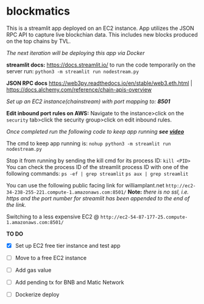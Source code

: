 # blockmatics
This is a streamlit app deployed on an EC2 instance. App utilizes the JSON RPC API to capture live blockchian data. 
This includes new blocks produced on the top chains by TVL. 

*The next iteration will be deploying this app via Docker*

**streamlit docs:**
https://docs.streamlit.io/
to run the code temporarily on the server run:
`python3 -m streamlit run nodestream.py`

**JSON RPC docs**
https://web3py.readthedocs.io/en/stable/web3.eth.html |
https://docs.alchemy.com/reference/chain-apis-overview

*Set up an EC2 instance(chainstream) with port mapping to: **8501***

**Edit inbound port rules on AWS:** Navigate to the instance>click on the `security` tab>click the security group>click on edit inbound rules. 

*Once completed run the following code to keep app running **see [video](https://www.youtube.com/watch?v=DflWqmppOAg&t=709s)***

The cmd to keep app running is:
`nohup python3 -m streamlit run nodestream.py`

Stop it from running by sending the kill cmd for its process ID:
`kill <PID>`
You can check the process ID of the streamlit process ID with one of the following commands:
`ps -ef | grep streamlit` 
`ps aux | grep streamlit`

You can use the following public facing link for williamplant.net `http://ec2-34-238-255-221.compute-1.amazonaws.com:8501/`
**Note:** *there is no ssl, i.e. https and the port number for streamlit has been appended to the end of the link.*

Switching to a less expensive EC2 @ `http://ec2-54-87-177-25.compute-1.amazonaws.com:8501/`

**TO DO**
- [x] Set up EC2 free tier instance and test app
- [ ] Move to a free EC2 instance
- [ ] Add gas value
- [ ] Add pending tx for BNB and Matic Network
- [ ] Dockerize deploy



